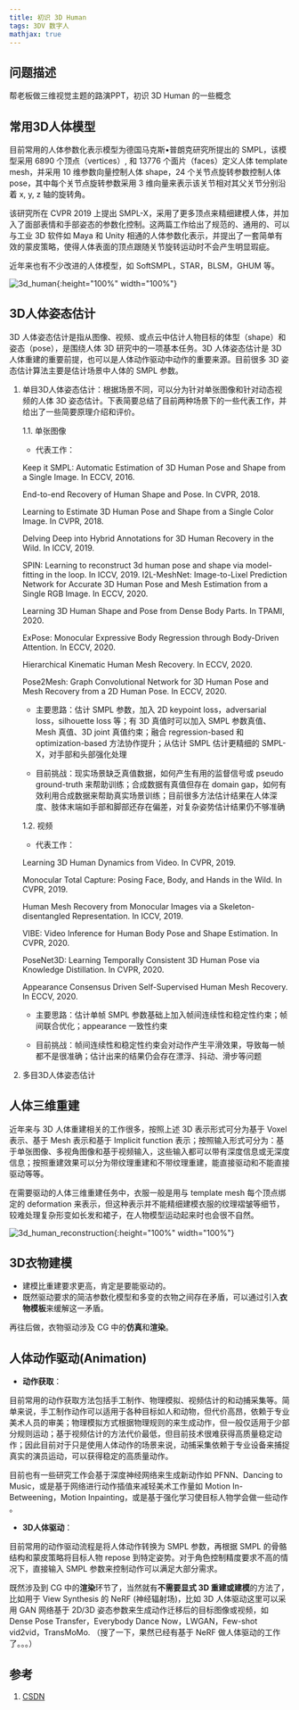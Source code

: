 ```yaml
---
title: 初识 3D Human
tags: 3DV 数字人
mathjax: true
---
```


## 问题描述
帮老板做三维视觉主题的路演PPT，初识 3D Human 的一些概念
<!--more-->

## 常用3D人体模型
目前常用的人体参数化表示模型为德国马克斯•普朗克研究所提出的 SMPL，该模型采用 6890 个顶点（vertices）, 和 13776  个面片（faces）定义人体 template mesh，并采用 10 维参数向量控制人体 shape，24 个关节点旋转参数控制人体 pose，其中每个关节点旋转参数采用 3 维向量来表示该关节相对其父关节分别沿着 x, y, z 轴的旋转角。

该研究所在 CVPR 2019 上提出 SMPL-X，采用了更多顶点来精细建模人体，并加入了面部表情和手部姿态的参数化控制。这两篇工作给出了规范的、通用的、可以与工业 3D 软件如 Maya 和 Unity 相通的人体参数化表示，并提出了一套简单有效的蒙皮策略，使得人体表面的顶点跟随关节旋转运动时不会产生明显瑕疵。

近年来也有不少改进的人体模型，如 SoftSMPL，STAR，BLSM，GHUM 等。

![3d_human](/assets/images/3d_human.png){:height="100%" width="100%"}

## 3D人体姿态估计
3D 人体姿态估计是指从图像、视频、或点云中估计人物目标的体型（shape）和姿态（pose），是围绕人体 3D 研究中的一项基本任务。3D 人体姿态估计是 3D 人体重建的重要前提，也可以是人体动作驱动中动作的重要来源。目前很多 3D 姿态估计算法主要是估计场景中人体的 SMPL 参数。

1. 单目3D人体姿态估计：根据场景不同，可以分为针对单张图像和针对动态视频的人体 3D 姿态估计。下表简要总结了目前两种场景下的一些代表工作，并给出了一些简要原理介绍和评价。

    1.1. 单张图像
    * 代表工作：

    Keep it SMPL: Automatic Estimation of 3D Human Pose and Shape from a Single Image. In ECCV, 2016.

    End-to-end Recovery of Human Shape and Pose. In CVPR, 2018.

    Learning to Estimate 3D Human Pose and Shape from a Single Color Image. In CVPR, 2018.

    Delving Deep into Hybrid Annotations for 3D Human Recovery in the Wild. In ICCV, 2019.

    SPIN: Learning to reconstruct 3d human pose and shape via model-fitting in the loop. In ICCV, 2019.
    I2L-MeshNet: Image-to-Lixel Prediction Network for Accurate 3D Human Pose and Mesh Estimation from a Single RGB Image. In ECCV, 2020.

    Learning 3D Human Shape and Pose from Dense Body Parts. In TPAMI, 2020.

    ExPose: Monocular Expressive Body Regression through Body-Driven Attention. In ECCV, 2020.

    Hierarchical Kinematic Human Mesh Recovery. In ECCV, 2020.

    Pose2Mesh: Graph Convolutional Network for 3D Human Pose and Mesh Recovery from a 2D Human Pose. In ECCV, 2020.

    * 主要思路：估计 SMPL 参数，加入 2D keypoint loss，adversarial loss，silhouette loss 等；有 3D 真值时可以加入 SMPL 参数真值、Mesh 真值、3D joint 真值约束；融合 regression-based 和 optimization-based 方法协作提升；从估计 SMPL 估计更精细的 SMPL-X，对手部和头部强化处理

    * 目前挑战：现实场景缺乏真值数据，如何产生有用的监督信号或 pseudo ground-truth 来帮助训练；合成数据有真值但存在 domain gap，如何有效利用合成数据来帮助真实场景训练；目前很多方法估计结果在人体深度、肢体末端如手部和脚部还存在偏差，对复杂姿势估计结果仍不够准确

    1.2. 视频
    * 代表工作：

    Learning 3D Human Dynamics from Video. In CVPR, 2019.

    Monocular Total Capture: Posing Face, Body, and Hands in the Wild. In CVPR, 2019.

    Human Mesh Recovery from Monocular Images via a Skeleton-disentangled Representation. In ICCV, 2019.

    VIBE: Video Inference for Human Body Pose and Shape Estimation. In CVPR, 2020.

    PoseNet3D: Learning Temporally Consistent 3D Human Pose via Knowledge Distillation. In CVPR, 2020.

    Appearance Consensus Driven Self-Supervised Human Mesh Recovery. In ECCV, 2020.

    * 主要思路：估计单帧 SMPL 参数基础上加入帧间连续性和稳定性约束；帧间联合优化；appearance 一致性约束

    * 目前挑战：帧间连续性和稳定性约束会对动作产生平滑效果，导致每一帧都不是很准确；估计出来的结果仍会存在漂浮、抖动、滑步等问题

2. 多目3D人体姿态估计

## 人体三维重建
近年来与 3D 人体重建相关的工作很多，按照上述 3D 表示形式可分为基于 Voxel 表示、基于 Mesh 表示和基于 Implicit function 表示；按照输入形式可分为：基于单张图像、多视角图像和基于视频输入，这些输入都可以带有深度信息或无深度信息；按照重建效果可以分为带纹理重建和不带纹理重建，能直接驱动和不能直接驱动等等。

在需要驱动的人体三维重建任务中，衣服一般是用与 template mesh 每个顶点绑定的 deformation 来表示，但这种表示并不能精细建模衣服的纹理褶皱等细节，较难处理复杂形变如长发和裙子，在人物模型运动起来时也会很不自然。

![3d_human_reconstruction](/assets/images/3d_human_reconstruction.png){:height="100%" width="100%"}

## 3D衣物建模
* 建模比重建要求更高，肯定是要能驱动的。
* 既然驱动要求的简洁参数化模型和多变的衣物之间存在矛盾，可以通过引入**衣物模板**来缓解这一矛盾。

再往后做，衣物驱动涉及 CG 中的**仿真**和**渲染**。 

## 人体动作驱动(Animation)
* **动作获取**：

目前常用的动作获取方法包括手工制作、物理模拟、视频估计的和动捕采集等。简单来说，手工制作动作可以适用于各种目标如人和动物，但代价高昂，依赖于专业美术人员的审美；物理模拟方式根据物理规则的来生成动作，但一般仅适用于少部分规则运动；基于视频估计的方法代价最低，但目前技术很难获得高质量稳定动作；因此目前对于只是使用人体动作的场景来说，动捕采集依赖于专业设备来捕捉真实的演员运动，可以获得稳定的高质量动作。

目前也有一些研究工作会基于深度神经网络来生成新动作如 PFNN、Dancing to Music，或是基于网络进行动作插值来减轻美术工作量如 Motion In-Betweening，Motion Inpainting，或是基于强化学习使目标人物学会做一些动作 。

* **3D人体驱动**：

目前常用的动作驱动流程是将人体动作转换为 SMPL 参数，再根据 SMPL 的骨骼结构和蒙皮策略将目标人物 repose 到特定姿势。对于角色控制精度要求不高的情况下，直接输入 SMPL 参数来控制动作可以满足大部分需求。

既然涉及到 CG 中的**渲染**环节了，当然就有**不需要显式 3D 重建或建模**的方法了，比如用于 View Synthesis 的 NeRF (神经辐射场)，比如 3D 人体驱动这里可以采用 GAN 网络基于 2D/3D 姿态参数来生成动作迁移后的目标图像或视频，如 Dense Pose Transfer，Everybody Dance Now，LWGAN，Few-shot vid2vid，TransMoMo. （搜了一下，果然已经有基于 NeRF 做人体驱动的工作了。。。）

## 参考
1. [CSDN](https://blog.csdn.net/c9Yv2cf9I06K2A9E/article/details/114311496)